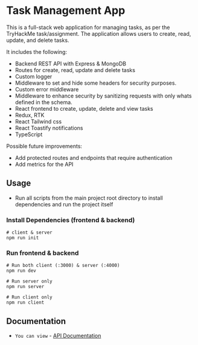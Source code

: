 # Task Management App

This is a full-stack web application for managing tasks, as per the TryHackMe task/assignment. The application allows users to create, read, update, and delete tasks.

It includes the following:

- Backend REST API with Express & MongoDB
- Routes for create, read, update and delete tasks
- Custom logger
- Middleware to set and hide some headers for security purposes.
- Custom error middleware
- Middleware to enhance security by sanitizing requests with only whats defined in the schema.
- React frontend to create, update, delete and view tasks
- Redux, RTK
- React Tailwind css
- React Toastify notifications
- TypeScript

Possible future improvements:

- Add protected routes and endpoints that require authentication
- Add metrics for the API

## Usage

- Run all scripts from the main project root directory to install dependencies and run the project itself

### Install Dependencies (frontend & backend)

```
# client & server
npm run init
```

### Run frontend & backend

```
# Run both client (:3000) & server (:4000)
npm run dev

# Run server only
npm run server

# Run client only
npm run client
```

## Documentation

- `You can view` - [API Documentation](https://documenter.getpostman.com/view/12461632/2s9Y5cuLNz)
